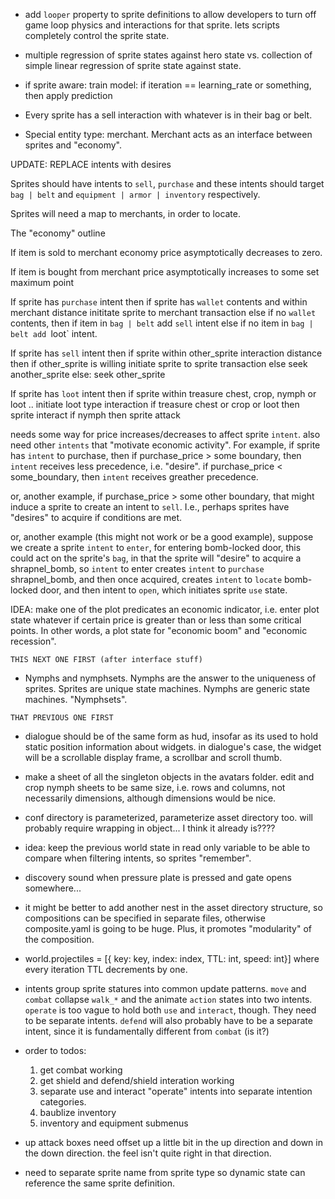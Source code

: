 
- add `looper` property to sprite definitions to allow developers to turn off game loop physics and interactions for that sprite. lets scripts completely control the sprite state.

- multiple regression of sprite states against hero state vs. collection of simple linear regression of sprite state against state.

- if sprite aware: train model: if iteration == learning_rate or something, then apply prediction

- Every sprite has a sell interaction with whatever is in their bag or belt.

- Special entity type: merchant. Merchant acts as an interface between sprites and "economy". 

UPDATE: REPLACE intents with desires
    
Sprites should have intents to `sell`, `purchase` and these intents should target `bag | belt` and `equipment | armor | inventory` respectively. 

Sprites will need a map to merchants, in order to locate. 

The "economy" outline

If item is sold to merchant
    economy price asymptotically decreases to zero. 

If item is bought from merchant
    price asymptotically increases to some set maximum point

If sprite has `purchase` intent 
    then if sprite has `wallet` contents and within merchant distance
        inititate sprite to merchant transaction
    else if no `wallet` contents,
        then if item in `bag | belt`
            add `sell` intent
        else if no item in `bag | belt
            add `loot` intent.

If sprite has `sell` intent
    then if sprite within other_sprite interaction distance
        then if other_sprite is willing
            initiate sprite to sprite transaction
        else
            seek another_sprite
    else:
        seek other_sprite 

If sprite has `loot` intent
    then if sprite within treasure chest, crop, nymph or loot ..
        initiate loot type interaction
            if treasure chest or crop or loot
                then sprite interact
            if nymph
                then sprite attack

needs some way for price increases/decreases to affect sprite `intent`. also need other `intents` that "motivate economic activity". For example, if sprite has `intent` to purchase, then if purchase_price > some boundary, then `intent` receives less precedence, i.e. "desire". if purchase_price < some_boundary, then `intent` receives greather precedence.

or, another example, if purchase_price > some other boundary, that might induce a sprite to create an intent to `sell`. I.e., perhaps sprites have "desires" to acquire if conditions are met.

or, another example (this might not work or be a good example), suppose we create a sprite `intent` to `enter`, for entering bomb-locked door, this could act on the sprite's `bag`, in that the sprite will "desire" to acquire a shrapnel_bomb, so `intent` to enter creates `intent` to `purchase` shrapnel_bomb, and then once acquired, creates `intent` to `locate` bomb-locked door, and then intent to `open`, which initiates sprite `use` state.



IDEA: make one of the plot predicates an economic indicator, i.e. enter plot state whatever if certain price is greater than or less than some critical points. In other words, a plot state for "economic boom" and "economic recession".

~~~~~~~~~~~~~~~~~~~
THIS NEXT ONE FIRST (after interface stuff)
~~~~~~~~~~~~~~~~~~~

- Nymphs and nymphsets. Nymphs are the answer to the uniqueness of sprites. Sprites are unique state machines. Nymphs are generic state machines. "Nymphsets".

~~~~~~~~~~~~~~~~~~~~
THAT PREVIOUS ONE FIRST
~~~~~~~~~~~~~~~~~~~~

- dialogue should be of the same form as hud, insofar as its used to hold static position information about widgets. in dialogue's case, the widget will be a scrollable display frame, a scrollbar and scroll thumb.

- make a sheet of all the singleton objects in the avatars folder. edit and crop nymph sheets to be same size, i.e. rows and columns, not necessarily dimensions, although dimensions would be nice.

- conf directory is parameterized, parameterize asset directory too. will probably require wrapping in object... I think it already is????

- idea: keep the previous world state in read only variable to be able to compare when filtering intents, so sprites "remember".

- discovery sound when pressure plate is pressed and gate opens somewhere...

- it might be better to add another nest in the asset directory structure, so compositions can be specified in separate files, otherwise composite.yaml is going to be huge. Plus, it promotes "modularity" of the composition.

- world.projectiles = [{ key: key, index: index, TTL: int, speed: int}]
    where every iteration TTL decrements by one.

- intents group sprite statures into common update patterns. `move` and `combat` collapse `walk_*` and the animate `action` states into two intents. `operate` is too vague to hold both `use` and `interact`, though. They need to be separate intents. `defend` will also probably have to be a separate intent, since it is fundamentally different from `combat` (is it?)


- order to todos:
    1. get combat working
    2. get shield and defend/shield interation working
    2. separate use and interact "operate" intents into separate intention categories. 
    2. baublize inventory
    3. inventory and equipment submenus


- up attack boxes need offset up a little bit in the up direction and down in the down direction. the feel isn't quite right in that direction.

- need to separate sprite name from sprite type so dynamic state can reference the same sprite definition.